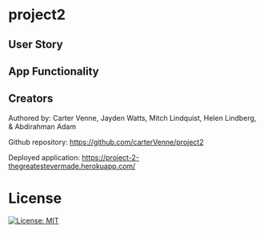 # project2

## User Story

## App Functionality

## Creators
Authored by: Carter Venne, Jayden Watts, Mitch Lindquist, Helen Lindberg, & Abdirahman Adam

Github repository: https://github.com/carterVenne/project2

Deployed application: https://project-2-thegreatestevermade.herokuapp.com/

# License
 [![License: MIT](https://img.shields.io/badge/License-MIT-yellow.svg)](https://opensource.org/licenses/MIT)